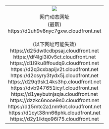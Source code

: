 ﻿<table>
  <tr></tr>
  <tr><td colspan=2 align=center><img src="https://d1uh9v8nyc7gxw.cloudfront.net/Up/oGate.jpg" /></td></tr>
  <tr><td colspan=2 align=center>网门动态网址<br/>(最新)
<br>https://d1uh9v8nyc7gxw.cloudfront.net
<br/><br/>(以下网址可能失效)
<br>https://d25dwtlcdbpsaj.cloudfront.net
<br>https://df4lgi3i0v5ct.cloudfront.net
<br>https://d1l9ku8ffoudq9.cloudfront.net
<br>https://d2q3cxbapijv2t.cloudfront.net
<br>https://d2csyry3tydx5j.cloudfront.net
<br>https://d29q9sk14ks3hp.cloudfront.net
<br>https://dvb947651icyf.cloudfront.net
<br>https://d1yeybutnjsqla.cloudfront.net
<br>https://dzzkc6nooe9s0.cloudfront.net
<br>https://d15mtc2a1nm9ot.cloudfront.net
<br>https://d1cyt38nn66phk.cloudfront.net
<br>https://d2y1lktqo96i75.cloudfront.net
    </td>
  </tr>
</table>

